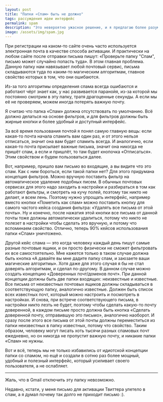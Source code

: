 ```yaml
---
layout: post
title: "Папки «Спам» быть не должно"
tags: рассуждения идеи интерфейс
permalink: spam
description: "Это невероятно ужасное решение, и я предлагаю более разумное."
image: /assets/img/spam.jpg
---
```


При регистрации на каком-то сайте очень часто используется электронная почта в качестве способа активации. И практически на любом сайте после отправки письма пишут: «Проверьте папку "Спам", письмо может случайно попасть туда». В этом главная проблема. Данную папку нам навязывает любой почтовый сервис, письма складываются туда по каким-то магическим алгоритмам, главное свойство которых в том, что они ошибаются.

Из-за того алгоритмы определения спама всегда ошибаются и работают чёрт знает как, у нас развивается паранойя, из-за которой мы постоянно смотрим в эту папку, тратя драгоценные секунды. А если мы её не проверяем, можем иногда потерять важную почту.

Я считаю что папка «Спам» должна отсутствовать по умолчанию. Всё должно делаться на основе фильтров, и для фильтров должны быть жирные кнопки и более удобный и доступный интерфейс.

За всё время пользования почтой я понял самую главную вещь: если какая-то почта начала спамить вам один раз, и от этого нельзя отписаться, значит она вам будет спамить всегда. И аналогично, если какая-то почта присылает важные письма, значит она никогда не пришёт спам, а если и пришлёт, то там будет кнопочка «Отписаться». Этим свойством и будем пользоваться далее.

Вот, например, пришло вам письмо во входящие, а вы видите что это спам. Как с ним бороться, если такой папки нет? Для этого придумана концепция фильтров. Можно вручную поставить фильтр на автоматическое удаление подобных писем. В обычных почтовых сервисах для этого надо заходить в настройки и разбираться в том как работают фильтры, и смотреть на кучу полей, поэтому так никто не делает, и всем лень. Поэтому нужно упрощать интерфейс, например вместо кнопки «Пометить как спам» можно поставить кнопку для самого частого кейса создания фильтра: «Удалять все письма от этой почты». Ну и конечно, после нажатия этой кнопки все письма от данной почты тоже должны автоматически удалиться, потому что никто не полезет в настройки чтобы сделать это вручную, и потому что вспоминаем свойство. Отлично, теперь 90% кейсов использования папки «Спам» уничтожено.

Другой кейс спама — это когда человеку каждый день пишут самые разные почтовые ящики, и он просто физически не сможет фильтровать их все самостоятельно. Мне кажется только в таком случае должна быть кнопка «А давайте вы мне дадите папку спам, и заюзаете ваши магические алгоритмы». Хотя даже для этого случая я бы не стал доверять алгоритмам, и сделал по-другому. В данном случае можно создать концепцию «Доверенных почт/доменов почт». При данной концепции должны быть две папки входящих: неизвестные и известные. Все письма от неизвестных почтовых ящиков должны складываться в соответствующую папку, аналогично известные. Должен быть список всех известных почт, который можно настроить и посмотреть в настройках. И снова, при встрече соответствующего письма, в настройки никто лезть не будет, поэтому чтобы сделать какую-то почту доверенной, в каждом письме просто должна быть кнопка «Сделать доверенной почту, отправившую это письмо», аналогично наоборот. И сразу после этого все письма от этой почты должны переместиться из папки неизвестных в папку известных, потому что свойство. Таким образом, человеку могут писать хоть тысячи разных спамовых почт ежедневно, но он никогда не пропустит важную почту, и никакие папки «Спам» не нужны.

Вот и всё, теперь мы не только избавились от идиотской концепции папки со спамом, но ещё и создали в сотню раз более мощный, удобный и полезный интерфейс, который усиливает своего пользователя, а не ослабляет.

---

Жаль, что в Gmail отключить эту папку невозможно. 

Недавно, кстати, у меня письмо для активации Твиттера улетело в спам, а я думал почему так долго не приходит письмо :).